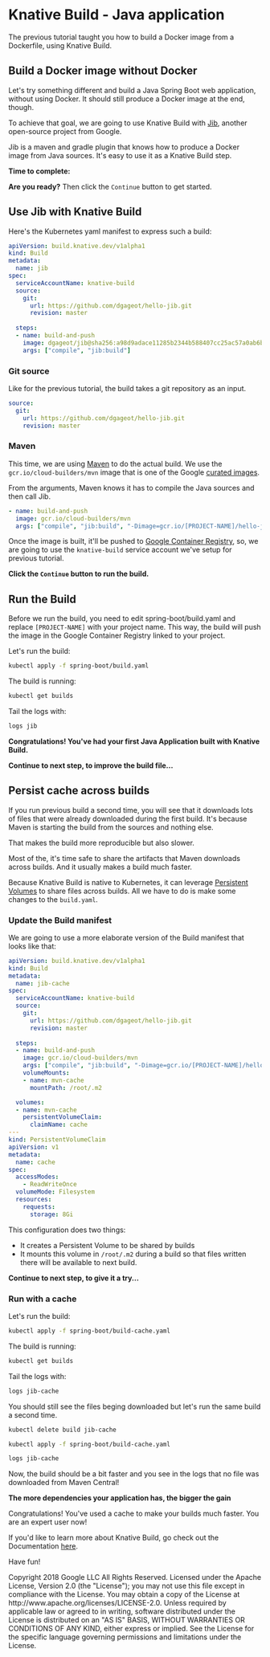 <walkthrough-author name="David Gageot" repositoryUrl="https://github.com/GoogleContainerTools/knative-build-tutorials" email="dgageot@google.com" tutorialName="knative-build-spring-boot"></walkthrough-author>

# Knative Build - Java application

The previous tutorial taught you how to build a Docker image from a Dockerfile,
using Knative Build.

## Build a Docker image without Docker

Let's try something different and build a Java Spring Boot web application,
without using Docker. It should still produce a Docker image at the end, though.

To achieve that goal, we are going to use Knative Build with [Jib](https://github.com/GoogleContainerTools/jib),
another open-source project from Google.

Jib is a maven and gradle plugin that knows how to produce a Docker image
from Java sources. It's easy to use it as a Knative Build step.

**Time to complete:** <walkthrough-tutorial-duration duration="TODO"></walkthrough-tutorial-duration>

**Are you ready?** Then click the `Continue` button to get started.

## Use Jib with Knative Build

Here's the Kubernetes <walkthrough-editor-open-file filePath="knative-build-tutorials/spring-boot/build.yaml">yaml manifest</walkthrough-editor-open-file>
to express such a build:

```yaml
apiVersion: build.knative.dev/v1alpha1
kind: Build
metadata:
  name: jib
spec:
  serviceAccountName: knative-build
  source:
    git:
      url: https://github.com/dgageot/hello-jib.git
      revision: master
 
  steps:
  - name: build-and-push
    image: dgageot/jib@sha256:a98d9adace11285b2344b588407cc25ac57a0ab6b55a4534b2ac97f0b0ed8609
    args: ["compile", "jib:build"]
```

### Git source

Like for the previous tutorial, the build takes a git repository as an input.

```yaml
source:
  git:
    url: https://github.com/dgageot/hello-jib.git
    revision: master
```

### Maven

This time, we are using [Maven](https://maven.apache.org/) to do the actual build.
We use the `gcr.io/cloud-builders/mvn` image that is one of the Google
[curated images](https://github.com/GoogleCloudPlatform/cloud-builders).

From the arguments, Maven knows it has to compile the Java sources and then call Jib.

```yaml
- name: build-and-push
  image: gcr.io/cloud-builders/mvn
  args: ["compile", "jib:build", "-Dimage=gcr.io/[PROJECT-NAME]/hello-jib"]
```

Once the image is built, it'll be pushed to [Google Container Registry](https://cloud.google.com/container-registry/),
so, we are going to use the `knative-build` service account we've setup
for previous tutorial.

**Click the `Continue` button to run the build.**

## Run the Build

Before we run the build, you need to edit <walkthrough-editor-open-file filePath="knative-build-tutorials/spring-boot/build.yaml">spring-boot/build.yaml</walkthrough-editor-open-file> and replace `[PROJECT-NAME]`
with your project name. This way, the build will push the image in
the Google Container Registry linked to your project.

Let's run the build:

```bash
kubectl apply -f spring-boot/build.yaml
```

The build is running:

```bash
kubectl get builds
```

Tail the logs with:

```bash
logs jib
```

**Congratulations! You've had your first Java Application built with Knative Build.**

<walkthrough-conclusion-trophy></walkthrough-conclusion-trophy>

**Continue to next step, to improve the build file...**

## Persist cache across builds

If you run previous build a second time, you will see that it downloads lots of files
that were already downloaded during the first build. It's because Maven is starting
the build from the sources and nothing else.

That makes the build more reproducible but also slower.

Most of the, it's time safe to share the artifacts that Maven downloads across builds.
And it usually makes a build much faster.

Because Knative Build is native to Kubernetes, it can leverage [Persistent Volumes](https://kubernetes.io/docs/concepts/storage/persistent-volumes/)
to share files across builds. All we have to do is make some changes to the `build.yaml`.

### Update the Build manifest

We are going to use a more elaborate version of the Build manifest that looks like that:

```yaml
apiVersion: build.knative.dev/v1alpha1
kind: Build
metadata:
  name: jib-cache
spec:
  serviceAccountName: knative-build
  source:
    git:
      url: https://github.com/dgageot/hello-jib.git
      revision: master
 
  steps:
  - name: build-and-push
    image: gcr.io/cloud-builders/mvn
    args: ["compile", "jib:build", "-Dimage=gcr.io/[PROJECT-NAME]/hello-jib"]
    volumeMounts:
    - name: mvn-cache
      mountPath: /root/.m2

  volumes:
  - name: mvn-cache
    persistentVolumeClaim:
      claimName: cache
---
kind: PersistentVolumeClaim
apiVersion: v1
metadata:
  name: cache
spec:
  accessModes:
    - ReadWriteOnce
  volumeMode: Filesystem
  resources:
    requests:
      storage: 8Gi
```

This configuration does two things:

 + It creates a Persistent Volume to be shared by builds
 + It mounts this volume in `/root/.m2` during a build so that files written there will be available to next build.

**Continue to next step, to give it a try...**

### Run with a cache

Let's run the build:

```bash
kubectl apply -f spring-boot/build-cache.yaml
```

The build is running:

```bash
kubectl get builds
```

Tail the logs with:

```bash
logs jib-cache
```

You should still see the files beging downloaded but let's
run the same build a second time.

```bash
kubectl delete build jib-cache
```

```bash
kubectl apply -f spring-boot/build-cache.yaml
```

```bash
logs jib-cache
```

Now, the build should be a bit faster and you see in the logs that no file
was downloaded from Maven Central!

**The more dependencies your application has, the bigger the gain**

<walkthrough-conclusion-trophy></walkthrough-conclusion-trophy>

Congratulations! You've used a cache to make your builds much faster.
You are an expert user now!

If you'd like to learn more about Knative Build, go check out the Documentation
[here](https://github.com/knative/docs/tree/master/build).

Have fun!

<walkthrough-footnote>
Copyright 2018 Google LLC All Rights Reserved. Licensed under the Apache
License, Version 2.0 (the "License"); you may not use this file except in
compliance with the License. You may obtain a copy of the License at
http://www.apache.org/licenses/LICENSE-2.0.
Unless required by applicable law or agreed to in writing, software
distributed under the License is distributed on an "AS IS" BASIS, WITHOUT
WARRANTIES OR CONDITIONS OF ANY KIND, either express or implied. See the
License for the specific language governing permissions and limitations under
the License.
</walkthrough-footnote>